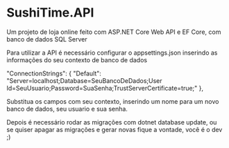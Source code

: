# SushiTime.API
Um projeto de loja online feito com ASP.NET Core Web API e EF Core, com banco de dados SQL Server

Para utilizar a API é necessário configurar o appsettings.json inserindo as informações do seu contexto de banco de dados

"ConnectionStrings": {
    "Default": "Server=localhost;Database=SeuBancoDeDados;User Id=SeuUsuario;Password=SuaSenha;TrustServerCertificate=true;"
  },

  Substitua os campos com seu contexto, inserindo um nome para um novo banco de dados, seu usuario e sua senha.

  Depois é necessário rodar as migrações com dotnet database update, ou se quiser apagar as migrações e gerar novas fique a vontade, você é o dev ;)
